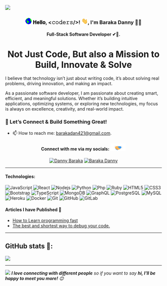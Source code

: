 
<link rel="stylesheet" href="https://cdn.jsdelivr.net/gh/devicons/devicon@v2.15.1/devicon.min.css">
          
![](https://user-images.githubusercontent.com/59575502/127335491-fdba1874-e943-4d3c-ab8c-678ffe22f8b8.png)
<h3 align="center">  
  <img src="./ressources/Earth.gif" width="20px">
  𝐇𝐞𝐥𝐥𝐨, &lt;𝚌𝚘𝚍𝚎𝚛𝚜/&gt;!
  <img src="./ressources/Hi.gif" width="20px" />, I'm Baraka Danny 👨‍💻</h3>
<h4 align="center">Full-Stack Software Developer ✔🌟.
</h4>
<h1 align="center">
<!--           I am working to solve the world's biggest problem. -->
          Not Just Code, But also a Mission to Build, Innovate & Solve
</h3>

I believe that technology isn’t just about writing code, it’s about solving real problems, driving innovation, and making an impact.

As a passionate software developer, I am passionate about creating smart, efficient, and meaningful solutions. Whether it’s building intuitive applications, optimizing systems, or exploring new technologies, my focus is always on excellence, creativity, and real-world impact.

### 🚀 Let’s Connect & Build Something Great!
- 📫 How to reach me: <a href="mailto:barakadan421@gmail.com">barakadan421@gmail.com</a>.

<h4 align="center">Connect with me via my socials:
<img src='./ressources/handshake.gif' width="50px">
</h4>

<p align="center">
  <a href="https://www.linkedin.com/in/danny-baraka/" target="blank"><img align="center"
      src="https://raw.githubusercontent.com/rahuldkjain/github-profile-readme-generator/master/src/images/icons/Social/linked-in-alt.svg"
      alt="Danny Baraka" height="20" width="30" /></a>
 <a href="https://twitter.com/Barakadanny2" target="blank"><img align="center"
      src="https://raw.githubusercontent.com/rahuldkjain/github-profile-readme-generator/master/src/images/icons/Social/twitter.svg"
      alt="Baraka Danny" height="20" width="30" /></a>
</p>

---



#### Technologies:

![JavaScript](https://img.shields.io/badge/-JavaScript-black?style=flat-square&logo=javascript)
![React](https://img.shields.io/badge/-React-black?style=flat-square&logo=react)
![Nodejs](https://img.shields.io/badge/-Nodejs-black?style=flat-square&logo=Node.js)
![Python](https://img.shields.io/badge/-Python-black?style=flat-square&logo=Python)
![Php](https://img.shields.io/badge/-php-black?style=flat-square&logo=php)
![Ruby](https://img.shields.io/badge/-Ruby-black?style=flat-square&logo=ruby)
![HTML5](https://img.shields.io/badge/-HTML5-E34F26?style=flat-square&logo=html5&logoColor=white)
![CSS3](https://img.shields.io/badge/-CSS3-1572B6?style=flat-square&logo=css3)
![Bootstrap](https://img.shields.io/badge/-Bootstrap-563D7C?style=flat-square&logo=bootstrap)
![TypeScript](https://img.shields.io/badge/-TypeScript-007ACC?style=flat-square&logo=typescript)
![MongoDB](https://img.shields.io/badge/-MongoDB-black?style=flat-square&logo=mongodb)
![GraphQL](https://img.shields.io/badge/-GraphQL-E10098?style=flat-square&logo=graphql)
![PostgreSQL](https://img.shields.io/badge/-PostgreSQL-336791?style=flat-square&logo=postgresql)
![MySQL](https://img.shields.io/badge/-MySQL-black?style=flat-square&logo=mysql)
![Heroku](https://img.shields.io/badge/-Heroku-430098?style=flat-square&logo=heroku)
![Docker](https://img.shields.io/badge/-Docker-black?style=flat-square&logo=docker)
![Git](https://img.shields.io/badge/-Git-black?style=flat-square&logo=git)
![GitHub](https://img.shields.io/badge/-GitHub-181717?style=flat-square&logo=github)
![GitLab](https://img.shields.io/badge/-GitLab-FCA121?style=flat-square&logo=gitlab)



#### Articles I have Published 📝

- [How to Learn programming fast](https://medium.com/@barakadan421/how-to-learn-programming-fast-25b8e9ee5c7)
- [The best and shortest way to debug your code.](https://medium.com/@barakadan421/the-best-and-shortest-way-to-debug-your-code-2e9a46888b04)

---

## GitHub stats 🚀:

<p>
<a href="https://github.com/barakadanny">
  <img align="center" src="https://github-readme-stats-eight-theta.vercel.app/api?username=barakadanny&count_private=true&show_icons=true&hide_border=false&langs_count=6&hide=python&theme=tokyonight" />
</a>
</p>

---

<img src="https://media.giphy.com/media/LnQjpWaON8nhr21vNW/giphy.gif" width="60"> <em><b>I love connecting with different people</b> so if you want to say <b>hi, I'll be happy to meet you more!</b> 😊 </em>
